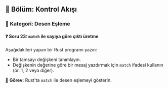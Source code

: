 ## 📘 Bölüm: Kontrol Akışı  
### 🔹 Kategori: Desen Eşleme  
#### ❓ Soru 23: `match` ile sayıya göre çıktı üretme

Aşağıdakileri yapan bir Rust programı yazın:

- Bir tamsayı değişkeni tanımlayın.
- Değişkenin değerine göre bir mesaj yazdırmak için `match` ifadesi kullanın (ör. 1, 2 veya diğer).

🔧 **Görev:** Rust'ta `match` ile desen eşlemeyi gösterin.
